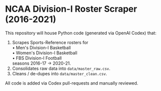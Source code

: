 # NCAA Division-I Roster Scraper (2016-2021)

This repository will house Python code (generated via OpenAI Codex) that:

1. Scrapes Sports-Reference rosters for  
   • Men's Division-I Basketball  
   • Women's Division-I Basketball  
   • FBS Division-I Football  
   seasons 2016-17 → 2020-21.  
2. Consolidates raw data into `data/master_raw.csv`.  
3. Cleans / de-dupes into `data/master_clean.csv`.

All code is added via Codex pull-requests and manually reviewed.
